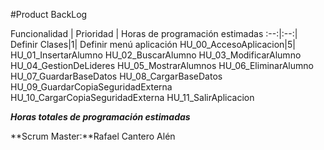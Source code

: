 #Product BackLog


Funcionalidad | Prioridad | Horas de programación estimadas
   :--:|:--:|
Definir Clases|1|
Definir menú aplicación
HU_00_AccesoAplicacion|5|
HU_01_InsertarAlumno
HU_02_BuscarAlumno
HU_03_ModificarAlumno
HU_04_GestionDeLideres
HU_05_MostrarAlumnos
HU_06_EliminarAlumno
HU_07_GuardarBaseDatos
HU_08_CargarBaseDatos
HU_09_GuardarCopiaSeguridadExterna
HU_10_CargarCopiaSeguridadExterna
HU_11_SalirAplicacion


**_Horas totales de programación estimadas_**







**Scrum Master:**Rafael Cantero Alén

